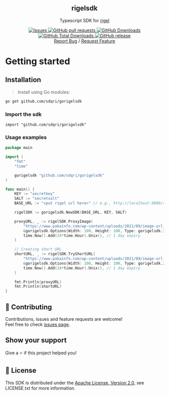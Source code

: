 <p align="center">
 <h2 align="center">rigelsdk</h2>
 <p align="center">Typescript SDK for <a href="[rigel](https://github.com/sdqri/rigel)">rigel</a></p>
  <p align="center">
  <a href="https://github.com/sdqri/gorigelsdk/issues">
      <img alt="Issues" src="https://img.shields.io/github/issues/sdqri/gorigelsdk?style=flat&color=336791" />
    </a>
    <a href="https://github.com/sdqri/gorigelsdk/pulls">
      <img alt="GitHub pull requests" src="https://img.shields.io/github/issues-pr/sdqri/gorigelsdk?style=flat&color=336791" />
    </a>
     <a href="https://github.com/sdqri/gorigelsdk">
      <img alt="GitHub Downloads" src="https://img.shields.io/npm/dw/gorigelsdk?style=flat&color=336791" />
    </a>
    <a href="https://github.com/sdqri/gorigelsdk">
      <img alt="GitHub Total Downloads" src="https://img.shields.io/npm/dt/gorigelsdk?color=336791&label=Total%20downloads" />
    </a>
 <a href="https://github.com/sdqri/gorigelsdk">
      <img alt="GitHub release" src="https://img.shields.io/github/release/sdqri/gorigelsdk.svg?style=flat&color=336791" />
    </a>
    <br />
  <a href="https://github.com/sdqri/gorigelsdk/issues/new/choose">Report Bug</a> /
  <a href="https://github.com/sdqri/gorigelsdk/issues/new/choose">Request Feature</a>
  </p>

# Getting started

## Installation

> Install using Go modules:

```bash
go get github.com/sdqri/gorigelsdk
```

### Import the sdk

```
import "github.com/sdqri/gorigelsdk"
```

### Usage examples

```go
package main

import (
	"fmt"
	"time"

	gorigelsdk "github.com/sdqri/gorigelsdk"
)

func main() {
	KEY := "secretkey"
	SALT := "secretsalt"
	BASE_URL := "<put rigel url here>" // e.g., http://localhost:8080/rigel

	rigelSDK := gorigelsdk.NewSDK(BASE_URL, KEY, SALT)

	proxyURL, _ := rigelSDK.ProxyImage(
		"https://www.pakainfo.com/wp-content/uploads/2021/09/image-url-for-testing.jpg",
		&gorigelsdk.Options{Width: 100, Height: 100, Type: gorigelsdk.ImageTypeWEBP},
		time.Now().Add(24*time.Hour).Unix(), // 1 day expiry
	)

	// Creating short URL
	shortURL, _ := rigelSDK.TryShortURL(
		"https://www.pakainfo.com/wp-content/uploads/2021/09/image-url-for-testing.jpg",
		&gorigelsdk.Options{Width: 100, Height: 100, Type: gorigelsdk.ImageTypeWEBP},
		time.Now().Add(24*time.Hour).Unix(), // 1 day expiry
	)

	fmt.Println(proxyURL)
	fmt.Println(shortURL)
}

```

## 🤝 Contributing

Contributions, issues and feature requests are welcome!<br />Feel free to check [issues page](issues).

## Show your support

Give a ⭐️ if this project helped you!

## 📝 License

This SDK is distributed under the
[Apache License, Version 2.0](http://www.apache.org/licenses/LICENSE-2.0),
see LICENSE.txt for more information.
